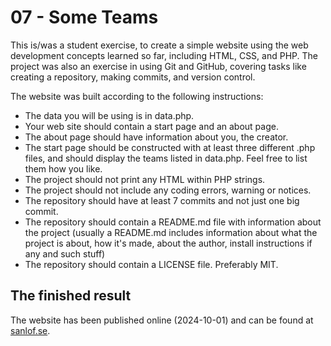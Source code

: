# 07 - Some Teams
This is/was a student exercise, to create a simple website using the web development concepts learned so far, including HTML, CSS, and PHP. The project was also an exercise in using Git and GitHub, covering tasks like creating a repository, making commits, and version control.

The website was built according to the following instructions:
* The data you will be using is in data.php.
* Your web site should contain a start page and an about page.
* The about page should have information about you, the creator.
* The start page should be constructed with at least three different .php files, and should display the teams listed in data.php. Feel free to list them how you like.
* The project should not print any HTML within PHP strings.
* The project should not include any coding errors, warning or notices.
* The repository should have at least 7 commits and not just one big commit.
* The repository should contain a README.md file with information about the project (usually a README.md includes information about what the project is about, how it's made, about the author, install instructions if any and such stuff)
* The repository should contain a LICENSE file. Preferably MIT.

## The finished result
The website has been published online (2024-10-01) and can be found at [sanlof.se](https://sanlof.se/07-some-teams/).